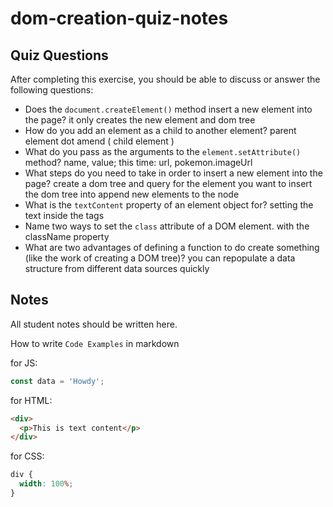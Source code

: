 # dom-creation-quiz-notes

## Quiz Questions

After completing this exercise, you should be able to discuss or answer the following questions:

- Does the `document.createElement()` method insert a new element into the page?
  it only creates the new element and dom tree
- How do you add an element as a child to another element?
  parent element dot amend ( child element )
- What do you pass as the arguments to the `element.setAttribute()` method?
  name, value; this time: url, pokemon.imageUrl
- What steps do you need to take in order to insert a new element into the page?
  create a dom tree and query for the element you want to insert the dom tree into append new elements to the node
- What is the `textContent` property of an element object for?
  setting the text inside the tags
- Name two ways to set the `class` attribute of a DOM element.
  with the className property
- What are two advantages of defining a function to do create something (like the work of creating a DOM tree)?
  you can repopulate a data structure from different data sources quickly

## Notes

All student notes should be written here.

How to write `Code Examples` in markdown

for JS:

```javascript
const data = 'Howdy';
```

for HTML:

```html
<div>
  <p>This is text content</p>
</div>
```

for CSS:

```css
div {
  width: 100%;
}
```
